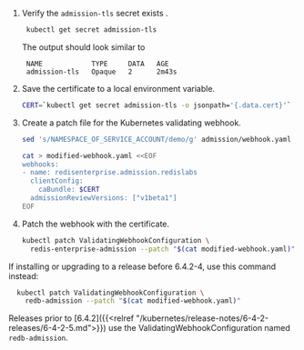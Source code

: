 1. Verify the `admission-tls` secret exists .

    ```sh
     kubectl get secret admission-tls
    ```
  
    The output should look similar to
  
    ```
     NAME            TYPE     DATA   AGE
     admission-tls   Opaque   2      2m43s
    ```

1. Save the certificate to a local environment variable.

    ```sh
    CERT=`kubectl get secret admission-tls -o jsonpath='{.data.cert}'`
    ```

1. Create a patch file for the Kubernetes validating webhook.

    ```sh
    sed 's/NAMESPACE_OF_SERVICE_ACCOUNT/demo/g' admission/webhook.yaml | kubectl create -f -

    cat > modified-webhook.yaml <<EOF
    webhooks:
    - name: redisenterprise.admission.redislabs
      clientConfig:
        caBundle: $CERT
      admissionReviewVersions: ["v1beta1"]
    EOF
    ```

1. Patch the webhook with the certificate.

    ```sh
    kubectl patch ValidatingWebhookConfiguration \
      redis-enterprise-admission --patch "$(cat modified-webhook.yaml)"
    ```

  If installing or upgrading to a release before 6.4.2-4, use this command instead:

  ```sh
    kubectl patch ValidatingWebhookConfiguration \
      redb-admission --patch "$(cat modified-webhook.yaml)"
  ```

  Releases prior to [6.4.2]({{<relref "/kubernetes/release-notes/6-4-2-releases/6-4-2-5.md">}}) use the ValidatingWebhookConfiguration named `redb-admission`.
